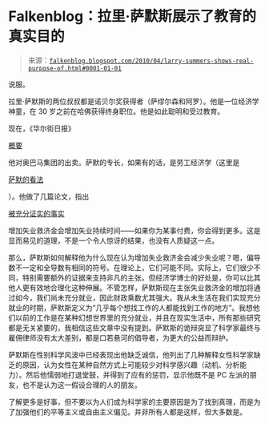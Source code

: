 <!--yml

分类：未分类

日期：2024-05-12 21:35:19

-->

# Falkenblog：拉里·萨默斯展示了教育的真实目的

> 来源：[`falkenblog.blogspot.com/2010/04/larry-summers-shows-real-purpose-of.html#0001-01-01`](http://falkenblog.blogspot.com/2010/04/larry-summers-shows-real-purpose-of.html#0001-01-01)

说服。

拉里·萨默斯的两位叔叔都是诺贝尔奖获得者（萨缪尔森和阿罗）。他是一位经济学神童，在 30 岁之前在哈佛获得终身职位。他是如此聪明和受过教育。

现在，《华尔街日报》

[概要](http://online.wsj.com/article/SB10001424052702303348504575184802145949666.html?mod=loomia&loomia_si=t0:a16:g2:r1:c0.25472:b32936416)

他对奥巴马集团的出卖。萨默的专长，如果有的话，是劳工经济学（这里是

[萨默的看法](http://online.wsj.com/article/SB10001424052702303348504575184130005753358.html?mod=loomia&loomia_si=t0:a16:g2:r1:c0.25472:b32940446)

）。他做了几篇论文，指出

[被充分证实的事实](http://www.econ.upenn.edu/~hfang/teaching/socialinsurance/readings/Meyer90(4.12).pdf)

增加失业救济金会增加失业持续时间——如果你为某事付费，你会得到更多。这是显而易见的道理，不是一个令人惊讶的结果，也没有人质疑这一点。

那么，萨默斯如何解释他为什么现在认为增加失业救济金会减少失业呢？嗯，偏导数不一定和全导数有相同的符号。在理论上，它们可能不同。实际上，它们很少不同，特别需要额外的证据来支持非凡的主张。但经济学博士的好处是，你可以比其他人更有效地合理化这种伸展。不管怎样，萨默斯现在主张失业救济金的增加将通过如今，我们尚未充分就业，因此财政乘数尤其强大。我从未生活在我们实现充分就业的时期，萨默斯定义为“几乎每个想找工作的人都能找到工作的地方”。我想他们以前的工作是在某种幻想世界里的充分就业，并且在现实生活中，所有那些研究都是无关紧要的，我相信这些文章中没有提到。萨默斯的诡辩突显了科学家最终与雇佣律师没有太大差别，都是口若悬河的倡导者，为更大的公益而辩护。

萨默斯在性别科学风波中已经表现出他缺乏诚信，他列出了几种解释女性科学家缺乏的原因，认为女性在某种自然方式上可能较少对科学感兴趣（动机、分析能力）。然后他懦弱地打退堂鼓，并得到了应有的惩罚，显示他既不是 PC 左派的朋友，也不是认为这一假设合理的人的朋友。

了解更多是好事，但不要以为人们成为科学家的主要原因是为了找到真理，而是为了加强他们的平等主义或自由主义偏见。并非所有人都是这样，但大多数是。
